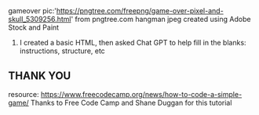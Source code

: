 ##
gameover pic:'https://pngtree.com/freepng/game-over-pixel-and-skull_5309256.html' from pngtree.com
hangman jpeg created using Adobe Stock and Paint
1) I created a basic HTML, then asked Chat GPT to help fill in the blanks: instructions, structure, etc

## THANK YOU
resource: https://www.freecodecamp.org/news/how-to-code-a-simple-game/
Thanks to Free Code Camp and Shane Duggan for this tutorial

